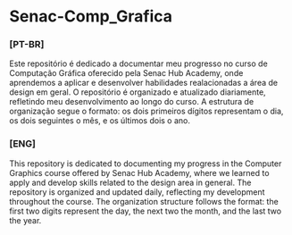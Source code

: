 # Senac-Comp_Grafica

### [PT-BR]

Este repositório é dedicado a documentar meu progresso no curso de Computação Gráfica oferecido pela Senac Hub Academy, onde aprendemos a aplicar e desenvolver habilidades realacionadas a área de design em geral. O repositório é organizado e atualizado diariamente, refletindo meu desenvolvimento ao longo do curso. A estrutura de organização segue o formato: os dois primeiros dígitos representam o dia, os dois seguintes o mês, e os últimos dois o ano.

### [ENG]

This repository is dedicated to documenting my progress in the Computer Graphics course offered by Senac Hub Academy, where we learned to apply and develop skills related to the design area in general. The repository is organized and updated daily, reflecting my development throughout the course. The organization structure follows the format: the first two digits represent the day, the next two the month, and the last two the year.
